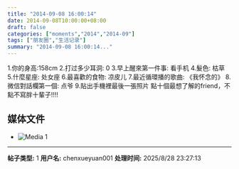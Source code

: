 ```yaml
---
title: "2014-09-08 16:00:14"
date: 2014-09-08T10:00:00+08:00
draft: false
categories: ["moments","2014","2014-09"]
tags: ["朋友圈","生活记录"]
summary: "2014-09-08 16:00:14..."
---
```


1.你的身高:158cm
2.打过多少耳洞: 0
3.早上醒來第一件事: 看手机
4.髮色: 枯草
5.什麼星座: 处女座
6.最喜歡的食物: 凉皮儿
7.最近循環播的歌曲: 《我怀念的》
8.微信對話欄第一個: 点爷
9.貼出手機裡最後一張照片 
點十個最想了解的friend，不點不寫胖十輩子!!!!

## 媒体文件

- ![Media 1](/Moments/photos/2014-09-08/201409081600140.jpg)

---

**帖子类型:** 1
**用户名:** chenxueyuan001
**处理时间:** 2025/8/28 23:27:13